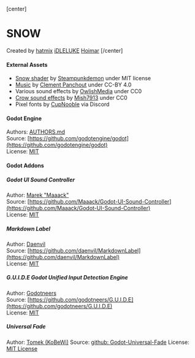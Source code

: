 [center]
# SNOW

Created by
[hatmix](https://hatmix.itch.io)
[iDLELUKE](https://idleluke.itch.io/)
[Hoimar](https://hoimar.itch.io/)
[/center]


#### External Assets

* [Snow shader](https://godotshaders.com/shader/rain-and-snow-with-parallax-scrolling-effect/) by [Steampunkdemon](https://steampunkdemon.itch.io/) under MIT license
* [Music](https://clement-panchout.itch.io/yet-another-free-music-pack) by [Clement Panchout](https://clement-panchout.itch.io) under CC-BY 4.0
* Various sound effects by [OwlishMedia](https://opengameart.org/users/owlishmedia) under CC0
* [Crow sound effects](https://freesound.org/people/Mish7913/packs/41274/) by [Mish7913](https://freesound.org/people/Mish7913/) under CC0
* Pixel fonts by [CupNooble](https://cupnooble.itch.io/) via Discord

#### Godot Engine
Authors: [AUTHORS.md](https://github.com/godotengine/godot/blob/master/AUTHORS.md)  
Source: [https://github.com/godotengine/godot](https://github.com/godotengine/godot)  
License: [MIT](godotengine.org/license)  

#### Godot Addons
##### Godot UI Sound Controller
Author: [Marek "Maaack"](https://github.com/Maaack)  
Source: [https://github.com/Maaack/Godot-UI-Sound-Controller](https://github.com/Maaack/Godot-UI-Sound-Controller)  
License: [MIT](https://github.com/Maaack/Godot-UI-Sound-Controller?tab=MIT-1-ov-file#readme)  

##### Markdown Label
Author: [Daenvil](https://github.com/daenvil)  
Source: [https://github.com/daenvil/MarkdownLabel](https://github.com/daenvil/MarkdownLabel)  
License: [MIT](https://github.com/daenvil/MarkdownLabel/tree/main?tab=MIT-1-ov-file#readme)  

##### G.U.I.D.E Godot Unified Input Detection Engine
Author: [Godotneers](https://github.com/godotneers)  
Source: [https://github.com/godotneers/G.U.I.D.E](https://github.com/godotneers/G.U.I.D.E)  
License: [MIT](https://github.com/godotneers/G.U.I.D.E?tab=MIT-1-ov-file#readme)  

##### Universal Fade
Author: [Tomek (KoBeWi)](https://github.com/KoBeWi)
Source: [github: Godot-Universal-Fade](https://github.com/KoBeWi/Godot-Universal-Fade)
License: [MIT License](https://github.com/KoBeWi/Godot-Universal-Fade/blob/master/LICENSE.txt)
